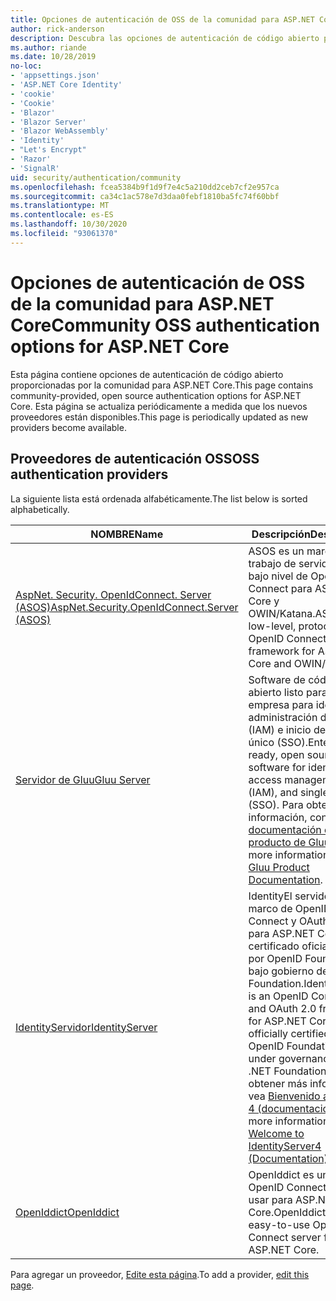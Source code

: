 ```yaml
---
title: Opciones de autenticación de OSS de la comunidad para ASP.NET Core
author: rick-anderson
description: Descubra las opciones de autenticación de código abierto para ASP.NET Core.
ms.author: riande
ms.date: 10/28/2019
no-loc:
- 'appsettings.json'
- 'ASP.NET Core Identity'
- 'cookie'
- 'Cookie'
- 'Blazor'
- 'Blazor Server'
- 'Blazor WebAssembly'
- 'Identity'
- "Let's Encrypt"
- 'Razor'
- 'SignalR'
uid: security/authentication/community
ms.openlocfilehash: fcea5384b9f1d9f7e4c5a210dd2ceb7cf2e957ca
ms.sourcegitcommit: ca34c1ac578e7d3daa0febf1810ba5fc74f60bbf
ms.translationtype: MT
ms.contentlocale: es-ES
ms.lasthandoff: 10/30/2020
ms.locfileid: "93061370"
---
```

# <a name="community-oss-authentication-options-for-aspnet-core"></a><span data-ttu-id="8757b-103">Opciones de autenticación de OSS de la comunidad para ASP.NET Core</span><span class="sxs-lookup"><span data-stu-id="8757b-103">Community OSS authentication options for ASP.NET Core</span></span>

<span data-ttu-id="8757b-104">Esta página contiene opciones de autenticación de código abierto proporcionadas por la comunidad para ASP.NET Core.</span><span class="sxs-lookup"><span data-stu-id="8757b-104">This page contains community-provided, open source authentication options for ASP.NET Core.</span></span> <span data-ttu-id="8757b-105">Esta página se actualiza periódicamente a medida que los nuevos proveedores están disponibles.</span><span class="sxs-lookup"><span data-stu-id="8757b-105">This page is periodically updated as new providers become available.</span></span>

## <a name="oss-authentication-providers"></a><span data-ttu-id="8757b-106">Proveedores de autenticación OSS</span><span class="sxs-lookup"><span data-stu-id="8757b-106">OSS authentication providers</span></span>

<span data-ttu-id="8757b-107">La siguiente lista está ordenada alfabéticamente.</span><span class="sxs-lookup"><span data-stu-id="8757b-107">The list below is sorted alphabetically.</span></span>

| <span data-ttu-id="8757b-108">NOMBRE</span><span class="sxs-lookup"><span data-stu-id="8757b-108">Name</span></span> | <span data-ttu-id="8757b-109">Descripción</span><span class="sxs-lookup"><span data-stu-id="8757b-109">Description</span></span> |
| ---- | ----------- |
| [<span data-ttu-id="8757b-110">AspNet. Security. OpenIdConnect. Server (ASOS)</span><span class="sxs-lookup"><span data-stu-id="8757b-110">AspNet.Security.OpenIdConnect.Server (ASOS)</span></span>](https://github.com/aspnet-contrib/AspNet.Security.OpenIdConnect.Server) | <span data-ttu-id="8757b-111">ASOS es un marco de trabajo de servidor de bajo nivel de OpenID Connect para ASP.NET Core y OWIN/Katana.</span><span class="sxs-lookup"><span data-stu-id="8757b-111">ASOS is a low-level, protocol-first OpenID Connect server framework for ASP.NET Core and OWIN/Katana.</span></span> |
| [<span data-ttu-id="8757b-112">Servidor de Gluu</span><span class="sxs-lookup"><span data-stu-id="8757b-112">Gluu Server</span></span>](https://gluu.org/) | <span data-ttu-id="8757b-113">Software de código abierto listo para la empresa para identidad, administración de acceso (IAM) e inicio de sesión único (SSO).</span><span class="sxs-lookup"><span data-stu-id="8757b-113">Enterprise ready, open source software for identity, access management (IAM), and single sign-on (SSO).</span></span> <span data-ttu-id="8757b-114">Para obtener más información, consulte la [documentación del producto de Gluu](https://gluu.org/docs/).</span><span class="sxs-lookup"><span data-stu-id="8757b-114">For more information, see the [Gluu Product Documentation](https://gluu.org/docs/).</span></span> |
| [<span data-ttu-id="8757b-115">IdentityServidor</span><span class="sxs-lookup"><span data-stu-id="8757b-115">IdentityServer</span></span>](https://identityserver.io/) | <span data-ttu-id="8757b-116">IdentityEl servidor es un marco de OpenID Connect y OAuth 2,0 para ASP.NET Core, certificado oficialmente por OpenID Foundation y bajo gobierno de .NET Foundation.</span><span class="sxs-lookup"><span data-stu-id="8757b-116">IdentityServer is an OpenID Connect and OAuth 2.0 framework for ASP.NET Core, officially certified by the OpenID Foundation and under governance of the .NET Foundation.</span></span> <span data-ttu-id="8757b-117">Para obtener más información, vea [Bienvenido a Identity 4 (documentación)](https://identityserver4.readthedocs.io/en/latest/).</span><span class="sxs-lookup"><span data-stu-id="8757b-117">For more information, see [Welcome to IdentityServer4 (Documentation)](https://identityserver4.readthedocs.io/en/latest/).</span></span> |
| [<span data-ttu-id="8757b-118">OpenIddict</span><span class="sxs-lookup"><span data-stu-id="8757b-118">OpenIddict</span></span>](https://github.com/openiddict/openiddict-core) | <span data-ttu-id="8757b-119">OpenIddict es un servidor OpenID Connect fácil de usar para ASP.NET Core.</span><span class="sxs-lookup"><span data-stu-id="8757b-119">OpenIddict is an easy-to-use OpenID Connect server for ASP.NET Core.</span></span> |

<span data-ttu-id="8757b-120">Para agregar un proveedor, [Edite esta página](https://github.com/login?return_to=https%3A%2F%2Fgithub.com%2Faspnet%2FDocs%2Fedit%2Fmaster%2Faspnetcore%2Fsecurity%2Fauthentication%2Fcommunity.md).</span><span class="sxs-lookup"><span data-stu-id="8757b-120">To add a provider, [edit this page](https://github.com/login?return_to=https%3A%2F%2Fgithub.com%2Faspnet%2FDocs%2Fedit%2Fmaster%2Faspnetcore%2Fsecurity%2Fauthentication%2Fcommunity.md).</span></span>
